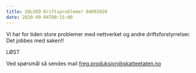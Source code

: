 ```yaml
---
title: SOLVED Driftsproblemer 04092020
date: 2020-09-04T00:15:00
---
```

Vi har for tiden store problemer med nettverket og andre driftsforstyrrelser.
Det jobbes med saken!!

LØST
 
Ved spørsmål så sendes mail freg.produksjon@skatteetaten.no
